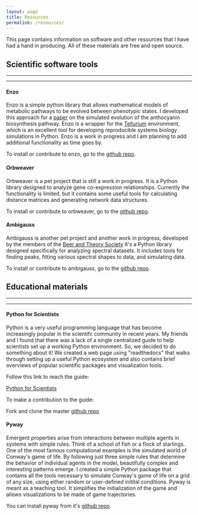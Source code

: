 ```yaml
---
layout: page
title: Resources
permalink: /resources/
---
```


This page contains information on software and other resources that I have had a hand in producing. All of these materials are free and open source.

## Scientific software tools
<hr><hr>

#### Enzo

Enzo is a simple python library that allows mathematical models of metabolic pathways to be evolved between phenotypic states. I developed this approach for a [paper](https://www.biorxiv.org/content/early/2019/01/03/511089) on the simulated evolution of the anthocyanin biosynthesis pathway. Enzo is a wrapper for the [Tellurium](http://tellurium.analogmachine.org/) environment, which is an excellent tool for developing reproducible systems biology simulations in Python. Enzo is a work in progress and I am planning to add additional functionality as time goes by. 

To install or contribute to enzo, go to the [github repo](https://github.com/lcwheeler/enzo).


#### Orbweaver

Orbweaver is a pet project that is still a work in progress. It is a Python library designed to analyze gene co-expression relationships. Currently the functionality is limited, but it contains some useful tools for calculating distance matrices and generating network data structures.

To install or contribute to orbweaver, go to the [github repo](https://github.com/lcwheeler/orbweaver).


#### Ambigauss

Ambigauss is another pet project and another work in progress, developed by the members of the [Beer and Theory Society](https://github.com/BeerTheorySociety.) It's a Python library designed specifically for analyzing spectral datasets. It includes tools for finding peaks, fitting various spectral shapes to data, and simulating data. 

To install or contribute to ambigauss, go to the [github repo](https://github.com/BeerTheorySociety/ambigauss).


## Educational materials
<hr><hr>

#### Python for Scientists

Python is a very useful programming language that has become increasingly popular in the scientifc community in recent years. 
My friends and I found that there was a lack of a single centralized guide to help scientists set up a working Python environment. 
So, we decided to do something about it! We created a web page using "readthedocs" that walks through setting up a useful Python ecosystem and also contains brief overviews of popular scientific packages and visualization tools. 

Follow this link to reach the guide: 

[Python for Scientists](https://python-for-scientists.readthedocs.io/en/latest/#)


To make a contribution to the guide: 

Fork and clone the master [github repo](https://github.com/Zsailer/python-for-scientists)


#### Pyway
Emergent properties arise from interactions between multiple agents in systems with simple rules. Think of a school of fish or a flock of starlings. One of the most famous computational examples is the simulated world of Conway's game of life. By following just three simple rules that determine the behavior of individual agents in the model, beautifully complex and interesting patterns emerge. I created a simple Python package that contains all the tools necessary to simulate Conway's game of life on a grid of any size, using either random or user-defined initital conditions. Pyway is meant as a teaching tool. It simplifies the initialization of the game and allows visualizations to be made of game trajectories. 

You can install pyway from it's [github repo](https://github.com/lcwheeler/pyway). 


